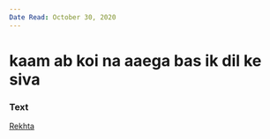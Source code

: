 ```yaml
---
Date Read: October 30, 2020
---
```


# kaam ab koi na aaega bas ik dil ke siva

### Text
[Rekhta](https://www.rekhta.org/ghazals/kaam-ab-koii-na-aaegaa-bas-ik-dil-ke-sivaa-ali-sardar-jafri-ghazals)

